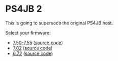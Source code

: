 # PS4JB 2

This is going to supersede the original PS4JB host.

Select your firmware:

* [7.50-7.55](https://loggus66.github.io/ps4jb2/75x/) ([source code](https://github.com/loggus66/ps4jb2/tree/75x))
* [7.02](https://loggus66.github.io/ps4jb/index702.html) ([source code](https://github.com/loggus66/ps4jb))
* [6.72](https://loggus66.github.io/ps4jb2/672/) ([source code](https://github.com/loggus66/ps4jb2/tree/672))
